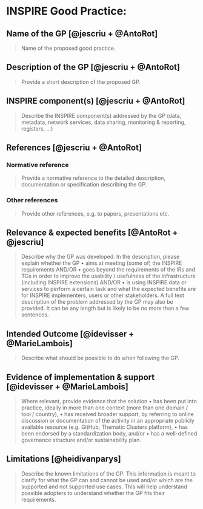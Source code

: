 # INSPIRE Good Practice: <Name>
  
## Name of the GP [@jescriu + @AntoRot]
> Name of the proposed good practice.

## Description of the GP [@jescriu + @AntoRot]
> Provide a short description of the proposed GP.

  
## INSPIRE component(s) [@jescriu + @AntoRot]
> Describe the INSPIRE component(s) addressed by the GP (data, metadata, network services, data sharing, monitoring & reporting, registers, …)

  
## References [@jescriu + @AntoRot]
### Normative reference
> Provide a normative reference to the detailed description, documentation or specification describing the GP.

  
### Other references
> Provide other references, e.g. to papers, presentations etc.

  
## Relevance & expected benefits [@AntoRot + @jescriu]
> Describe why the GP was developed. In the description, please explain whether the GP 
> •	aims at meeting (some of) the INSPIRE requirements  AND/OR
> •	goes beyond the requirements of the IRs and TGs in order to improve the usability / usefulness of the infrastructure (including INSPIRE extensions) AND/OR
> •	is using INSPIRE data or services to perform a certain task
> and what the expected benefits are for INSPIRE implementers, users or other stakeholders.
> A full text description of the problem addressed by the GP may also be provided. It can be any length but is likely to be no more than a few sentences. 

  
## Intended Outcome [@idevisser + @MarieLambois]
> Describe what should be possible to do when following the GP. 

  
## Evidence of implementation & support [@idevisser + @MarieLambois]
> Where relevant, provide evidence that the solution 
> •	has been put into practice, ideally in more than one context (more than one domain / tool / country), 
> •	has received broader support, by referring to online discussion or documentation of the activity in an appropriate publicly available resource (e.g. GitHub, Thematic Clusters platform),
> •	has been endorsed by a standardization body, and/or
> •	has a well-defined governance structure and/or sustainability plan.

  
## Limitations [@heidivanparys]
> Describe the known limitations of the GP. This information is meant to clarify for what the GP can and cannot be used and/or which are the supported and not supported use cases. This will help understand possible adopters to understand whether the GP fits their requirements.

  
